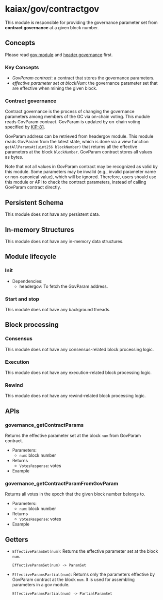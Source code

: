 # kaiax/gov/contractgov

This module is responsible for providing the governance parameter set from **contract governance** at a given block number.

## Concepts

Please read [gov module](../gov/README.md) and [header governance](../headergov/README.md) first.

### Key Concepts

- _GovParam contract_: a contract that stores the governance parameters.
- _effective parameter set at blockNum_: the governance parameter set that are effective when mining the given block.

### Contract governance

Contract governance is the process of changing the governance parameters among members of the GC via on-chain voting.
This module reads GovParam contract.
GovParam is updated by on-chain voting specified by [KIP-81](https://kips.kaia.io/KIPs/kip-81).

GovParam address can be retrieved from headergov module.
This module reads GovParam from the latest state, which is done via a view function `getAllParamsAt(uint256 blockNumber)` that returns all the effective parameters at the block `blockNumber`.
GovParam contract stores all values as bytes.

Note that not all values in GovParam contract may be recognized as valid by this module.
Some parameters may be invalid (e.g., invalid parameter name or non-canonical value), which will be ignored.
Therefore, users should use this module or API to check the contract parameters, instead of calling GovParam contract directly.

## Persistent Schema

This module does not have any persistent data.

## In-memory Structures

This module does not have any in-memory data structures.

## Module lifecycle

### Init

- Dependencies:
  - headergov: To fetch the GovParam address.

### Start and stop

This module does not have any background threads.

## Block processing

### Consensus

This module does not have any consensus-related block processing logic.

### Execution

This module does not have any execution-related block processing logic.

### Rewind

This module does not have any rewind-related block processing logic.

## APIs

### governance_getContractParams

Returns the effective parameter set at the block `num` from GovParam contract.

- Parameters:
  - `num`: block number
- Returns
  - `VotesResponse`: votes
- Example

### governance_getContractParamFromGovParam

Returns all votes in the epoch that the given block number belongs to.

- Parameters:
  - `num`: block number
- Returns
  - `VotesResponse`: votes
- Example

## Getters

- `EffectiveParamSet(num)`: Returns the effective parameter set at the block `num`.

  ```
  EffectiveParamSet(num) -> ParamSet
  ```

- `EffectiveParamsPartial(num)`: Returns only the parameters effective by GovParam contract at the block `num`. It is used for assembling parameters in a gov module.
  ```
  EffectiveParamsPartial(num) -> PartialParamSet
  ```
